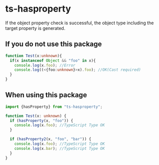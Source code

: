 # ts-hasproperty

If the object property check is successful, the object type including the target property is generated.

## If you do not use this package

```ts
function Test(x:unknown){
  if(x instanceof Object && "foo" in x){
    console.log(x.foo); //Error
    console.log((<{foo:unknown}>x).foo); //OK(Cast required)
  }
}
```

## When using this package

```ts
import {hasProperty} from "ts-hasproperty";

function Test(x: unknown) {
  if (hasProperty(x, "foo")) {
    console.log(x.foo); //TypeScript Type OK
  }

  if (hasProperty2(x, "foo", "bar")) {
    console.log(x.foo); //TypeScript Type OK
    console.log(x.bar); //TypeScript Type OK
  }
}
```
